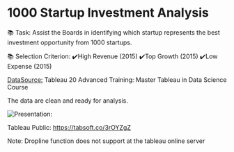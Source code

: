 # 1000 Startup Investment Analysis


📚 Task: Assist the Boards in identifying which startup represents the best investment opportunity from 1000 startups.

📚 Selection Criterion:
✔️High Revenue (2015)
✔️Top Growth (2015)
✔️Low Expense (2015)

[DataSource:](https://github.com/HockChong/The-StartUp-Quadrant/blob/main/P11-1000-Startups.xlsx) Tableau 20 Advanced Training: Master Tableau in Data Science Course

The data are clean and ready for analysis. 

![Presentation:](https://github.com/HockChong/The-StartUp-Quadrant/blob/main/Capture.PNG)

Tableau Public: https://tabsoft.co/3rOYZgZ

Note: Dropline function does not support at the tableau online server
